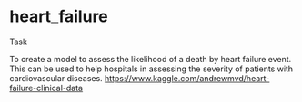 # heart_failure

Task

To create a model to assess the likelihood of a death by heart failure event. This can be used to help hospitals in assessing the severity of patients with cardiovascular diseases.
https://www.kaggle.com/andrewmvd/heart-failure-clinical-data
